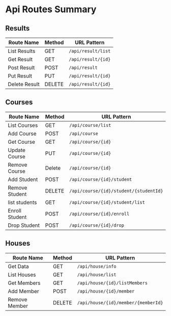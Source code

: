 # Api Routes Summary

## Results

| Route Name    | Method | URL Pattern        |
| ------------- | ------ | ------------------ |
| List Results  | GET    | `/api/result/list` |
| Get Result    | GET    | `/api/result/{id}` |
| Post Result   | POST   | `/api/result`      |
| Put Result    | PUT    | `/api/result/{id}` |
| Delete Result | DELETE | `/api/result/{id}` |

## Courses

| Route Name     | Method | URL Pattern                            |
| -------------- | ------ | -------------------------------------- |
| List Courses   | GET    | `/api/course/list`                     |
| Add Course     | POST   | `/api/course`                          |
| Get Course     | GET    | `/api/course/{id}`                     |
| Update Course  | PUT    | `/api/course/{id}`                     |
| Remove Course  | Delete | `/api/course/{id}`                     |
| Add Student    | POST   | `/api/course/{id}/student`             |
| Remove Student | DELETE | `/api/course/{id}/student/{studentId}` |
| list students  | GET    | `/api/course/{id}/student/list`        |
| Enroll Student | POST   | `/api/course/{id}/enroll`              |
| Drop Student   | POST   | `/api/course/{id}/drop`                |

## Houses

| Route Name    | Method | URL Pattern                         |
| ------------- | ------ | ----------------------------------- |
| Get Data      | GET    | `/api/house/info`                   |
| List Houses   | GET    | `/api/house/list`                   |
| Get Members   | GET    | `/api/house/{id}/listMembers`       |
| Add Member    | POST   | `/api/house/{id}/member`            |
| Remove Member | DELETE | `/api/house/{id}/member/{memberId}` |
